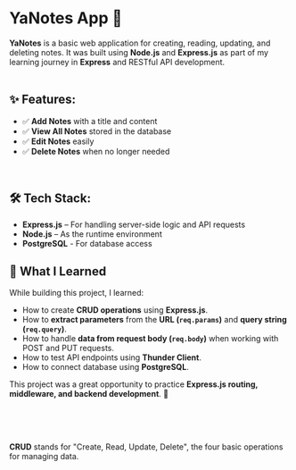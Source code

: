 # YaNotes App 📝  

**YaNotes** is a basic web application for creating, reading, updating, and deleting notes. It was built using **Node.js** and **Express.js** as part of my learning journey in **Express** and RESTful API development.  
<br>

## ✨ Features:  
- ✅ **Add Notes** with a title and content  
- ✅ **View All Notes** stored in the database  
- ✅ **Edit Notes** easily  
- ✅ **Delete Notes** when no longer needed  
<br>

## 🛠 Tech Stack:  
- **Express.js** – For handling server-side logic and API requests  
- **Node.js** – As the runtime environment
- **PostgreSQL** - For database access  



## 📌 What I Learned  
While building this project, I learned:  
- How to create **CRUD operations** using **Express.js**.  
- How to **extract parameters** from the **URL (`req.params`)** and **query string (`req.query`)**.  
- How to handle **data from request body (`req.body`)** when working with POST and PUT requests.  
- How to test API endpoints using **Thunder Client**. 
- How to connect database using **PostgreSQL**. 

This project was a great opportunity to practice **Express.js routing, middleware, and backend development**. 🚀  

<br><br>

##     
**CRUD** stands for "Create, Read, Update, Delete", the four basic operations for managing data.

